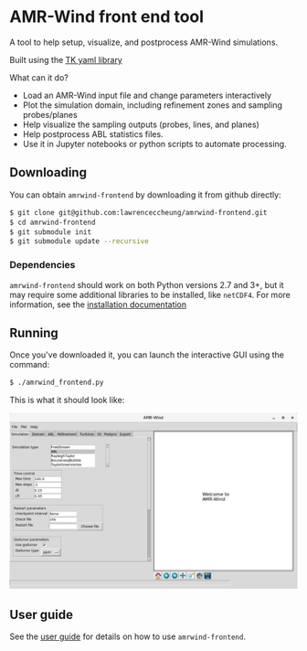 # AMR-Wind front end tool

A tool to help setup, visualize, and postprocess AMR-Wind simulations.

Built using the [TK yaml library](https://github.com/lawrenceccheung/tkyamlgui)

What can it do?
- Load an AMR-Wind input file and change parameters interactively
- Plot the simulation domain, including refinement zones and sampling
  probes/planes
- Help visualize the sampling outputs (probes, lines, and planes)
- Help postprocess ABL statistics files.
- Use it in Jupyter notebooks or python scripts to automate
  processing.

## Downloading 
You can obtain `amrwind-frontend` by downloading it from github directly:
```bash
$ git clone git@github.com:lawrenceccheung/amrwind-frontend.git
$ cd amrwind-frontend
$ git submodule init
$ git submodule update --recursive
```
### Dependencies

`amrwind-frontend` should work on both Python versions 2.7 and 3+, but
it may require some additional libraries to be installed, like
`netCDF4`.  For more information, see the [installation
documentation](docs/installing.md)

## Running
Once you've downloaded it, you can launch the interactive GUI using
the command:

```bash
$ ./amrwind_frontend.py
```

This is what it should look like:

![screenshot](docs/amrwind_frontend_splash.png)

## User guide

See the [user guide](docs/README.md) for details on how to use
`amrwind-frontend`.

